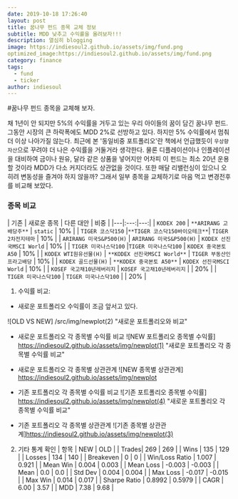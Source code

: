 ```yaml
---
date: 2019-10-18 17:26:40
layout: post
title: 꿈나무 펀드 종목 교체 정보
subtitle: MDD 낮추고 수익률을 올려보자!!!
description: 열심히 blogging
image: https://indiesoul2.github.io/assets/img/fund.png
optimized_image:https://indiesoul2.github.io/assets/img/fund.png
category: finance
tags:
  - fund
  - ticker
author: indiesoul
---
```


#꿈나무 펀드 종목을 교체해 보자.

채 1년이 안 되지만 5%의 수익률을 거두고 있는 우리 아이들의 꿈이 담긴 꿈나무 펀드.
그동안 시장의 큰 하락폭에도 MDD 2%로 선방하고 있다. 하지만 5% 수익률에서 멈춰 더 이상 나아가질 않는다.
최근에 본 '동일비중 포트폴리오'란 책에서 언급했듯이 `우상향 자산`으로 꾸려야 더 나은 수익률을 거둘거라 생각한다.
물론 디플레이션이나 인플레이션을 대비하여 금이나 원유, 달라 같은 상품을 넣어지만 어차피 이 펀드는 최소 20년 운용할 
것이라 MDD가 다소 커지더라도 상관없을 것이다. 또한 매달 리밸런싱이 있으니 오히려 변동성을 즐겨야 하지 않을까?
그래서 일부 종목을 교체하기로 마음 먹고 변경전후를 비교해 보았다.

### 종목 비교
| 기존 | 새로운 종목 | 다른 대안 | 비중 |
|---|:---:|---:|
| `KODEX 200` | `**ARIRANG 고배당주**` | `static` | 10% |
| `TIGER 코스닥150` |`**TIGER 코스닥150바이오테크**`| `TIGER 2차전지테마`  | 10% |
| `ARIRANG 미국S&P500(H)` | `ARIRANG 미국S&P500(H)` | `KODEX 선진국MSCI World`  | 10% |
| `TIGER 미국나스닥100` |`TIGER 미국나스닥100` | `KODEX 중국본토 A50` | 10% |
| `KODEX WTI원유선물(H)` | `**KODEX 선진국MSCI World**` | `TIGER 부동산인프라고배당` | 10% |
| `KODEX 골드선물(H)` | `**KODEX 중국본토 A50**` |  `KODEX 선진국MSCI World` | 10% |
| `KOSEF 국고채10년레버리지` | `KOSEF 국고채10년레버리지` |  |  20% |
| `TIGER 미국나스닥100` | `TIGER 미국나스닥100` |  | 20% |


1. 수익률 비교: 
- 새로운 포트폴리오 수익률이 조금 앞서고 있다.

![OLD VS NEW] /src/img/newplot(2) "새로운 포트폴리오와 비교"

- 새로운 포트폴리오 각 종목별 수익률 비교
![NEW 포트폴리오 종목별 수익률] https://indiesoul2.github.io/assets/img/newplot(1) "새로운 포트폴리오 각 종목별 수익률 비교"

- 새로운 포트폴리오 각 종목별 상관관계
![NEW 종목별 상관관계] https://indiesoul2.github.io/assets/img/newplot

- 기존 포트폴리오 각 종목별 수익률 비교
![기존 포트폴리오 종목별 수익률] https://indiesoul2.github.io/assets/img/newplot(4) "새로운 포트폴리오 각 종목별 수익률 비교"

- 기존 포트폴리오 각 종목별 상관관계
![기존 종목별 상관관계]https://indiesoul2.github.io/assets/img/newplot(3)

2. 기타 통계 확인
| 항목 | NEW | OLD |
| Trades| 269 | 269 |
| Wins | 135 | 129 |
| Losses | 134 | 140 |
| Breakeven | 0 | 0 |
| Win/Loss Ratio | 1.007 | 0.921 | 
| Mean Win | 0.004 | 0.003 |
| Mean Loss | -0.003 | -0.003 |
| Mean | 0.0 | 0.0 |
| Std Dev | 0.004 | 0.004 |
| Max Loss | -0.017 | -0.015 |
| Max Win | 0.014 | 0.017 |
| Sharpe Ratio | 0.8992 | 0.5979 |
| CAGR | 6.00 | 3.57 |
| MDD | 7.38 | 9.68 |

